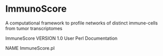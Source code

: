# ImmunoScore
A computational framework to profile networks of distinct immune-cells from tumor transcriptomes

ImmuneScore VERSION 1.0            User  Perl Documentation           

NAME
       ImmuneScore.pl  

